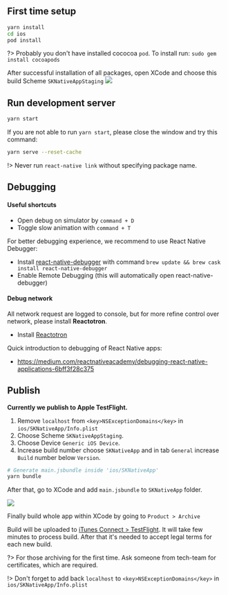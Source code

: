 ## First time setup

```bash
yarn install
cd ios
pod install
```

?> Probably you don't have installed cococoa `pod`. To install run: `sudo gem install cocoapods`

After successful installation of all packages, open XCode and choose this build Scheme `SKNativeAppStaging`
![](https://cl.ly/0b1B3w3a3n2h/Screen%20Shot%202017-10-12%20at%205.35.03%20PM.png)

## Run development server

```bash
yarn start
```

If you are not able to run `yarn start`, please close the window and try this command:

```bash
yarn serve --reset-cache
```

!> Never run `react-native link` without specifying package name.

## Debugging

#### Useful shortcuts
* Open debug on simulator by `command + D`
* Toggle slow animation with `command + T`

For better debugging experience, we recommend to use React Native Debugger:
* Install [react-native-debugger](https://github.com/jhen0409/react-native-debugger) with command `brew update && brew cask install react-native-debugger`
* Enable Remote Debugging (this will automatically open react-native-debugger)

#### Debug network
All network request are logged to console, but for more refine control over network, please install **Reactotron**.
* Install [Reactotron](https://github.com/infinitered/reactotron)

Quick introduction to debugging of React Native apps:
* https://medium.com/reactnativeacademy/debugging-react-native-applications-6bff3f28c375


## Publish

**Currently we publish to Apple TestFlight.**

1. Remove `localhost` from `<key>NSExceptionDomains</key>` in `ios/SKNativeApp/Info.plist`
2. Choose Scheme `SKNativeAppStaging`.
3. Choose Device `Generic iOS Device`.
4. Increase build number choose `SKNativeApp` and in tab `General` increase `Build` number below `Version`.

```bash
# Generate main.jsbundle inside 'ios/SKNativeApp'
yarn bundle
```

After that, go to XCode and add `main.jsbundle` to `SKNativeApp` folder.

![](https://cl.ly/120g0V3V1E0b/[16f594fbdd79f450616dc4e595fbfb50]_Image%202017-10-12%20at%205.51.36%20PM.png)

Finally build whole app within XCode by going to `Product > Archive`

Build will be uploaded to [iTunes Connect > TestFlight](https://itunesconnect.apple.com).
It will take few minutes to process build. After that it's needed to accept legal terms for each new build.

?> For those archiving for the first time. Ask someone from tech-team for certificates, which are required.

!> Don't forget to add back `localhost` to `<key>NSExceptionDomains</key>` in `ios/SKNativeApp/Info.plist`
